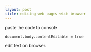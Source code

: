 ```yaml
---
layout: post
title: editing web pages with browser
---
```


paste the code to console

```
document.body.contentEditable = true
```
edit text on browser.
